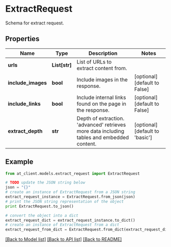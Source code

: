 # ExtractRequest

Schema for extract request.

## Properties
Name | Type | Description | Notes
------------ | ------------- | ------------- | -------------
**urls** | **List[str]** | List of URLs to extract content from. | 
**include_images** | **bool** | Include images in the response. | [optional] [default to False]
**include_links** | **bool** | Include internal links found on the page in the response. | [optional] [default to False]
**extract_depth** | **str** | Depth of extraction. &#39;advanced&#39; retrieves more data including tables and embedded content. | [optional] [default to 'basic']

## Example

```python
from at_client.models.extract_request import ExtractRequest

# TODO update the JSON string below
json = "{}"
# create an instance of ExtractRequest from a JSON string
extract_request_instance = ExtractRequest.from_json(json)
# print the JSON string representation of the object
print ExtractRequest.to_json()

# convert the object into a dict
extract_request_dict = extract_request_instance.to_dict()
# create an instance of ExtractRequest from a dict
extract_request_from_dict = ExtractRequest.from_dict(extract_request_dict)
```
[[Back to Model list]](../README.md#documentation-for-models) [[Back to API list]](../README.md#documentation-for-api-endpoints) [[Back to README]](../README.md)


